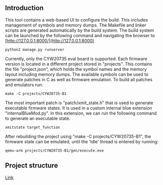 ## Introduction

This tool contains a web-based UI to configure the build.
This includes management of symbols and memory dumps.
The Makefile and linker scripts are generated automatically by the build system.
The build system can be launched by the following command and navigating the browser to [http://127.0.0.1:8000/](http://127.0.0.1:8000)

```
python2 manage.py runserver
```

Currently, only the CYW20735 eval board is supported.
Each firmware version is located in a different project stored in "projects".
This contains the file "project.json", which holds the symbol names and the memory layout including memory dumps.
The available symbols can be used to generate patches in C as well as firmware emulation.
To build all patches and emulators run:

```
make -C projects/CYW20735-B1
```

The most important patch is "patch/xmit_state.h" that is used to generate executable firmware states.
It is used in a custom internal blue extension "internalBlueMod.py".
In this extension, we can run the following command to generate an executable state.

```
xmitstate target_function
```

After rebuilding the project using "make -C projects/CYW20735-B1", the firmware state can be emulated, until the 'Idle' thread is entered by running:

```
qemu-arm projects/CYW20735-B1/gen/execute.exe
```


## Project structure
[Link](projects/)
